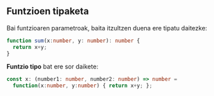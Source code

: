 ## Funtzioen tipaketa

Bai funtzioaren parametroak, baita itzultzen duena ere tipatu daitezke:

```typescript
function sum(x:number, y: number): number {
  return x+y;
}
```

**Funtzio tipo** bat ere sor daikete:
```typescript
const x: (number1: number, number2: number) => number =
  function(x:number, y:number) { return x+y; };
```
